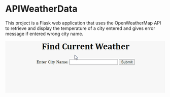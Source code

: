 # APIWeatherData
This project is a Flask web application that uses the OpenWeatherMap API to retrieve and display the temperature of a city entered and gives error message if entered wrong city name.

![Alt text](static/gifs/demo.gif)